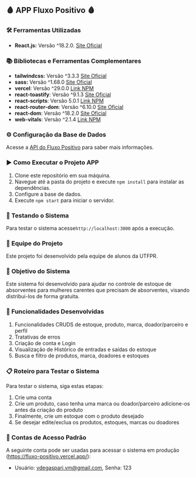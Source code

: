 ## 🩸 APP Fluxo Positivo 🩸

### 🛠️ Ferramentas Utilizadas

- **React.js:** Versão ^18.2.0. [Site Oficial](https://react.dev/)

### 📚 Bibliotecas e Ferramentas Complementares

- **tailwindcss:** Versão ^3.3.3 [Site Oficial](https://tailwindcss.com/)
- **sass:** Versão ^1.68.0 [Site Oficial](https://sass-lang.com/)
- **vercel**: Versão ^29.0.0 [Link NPM](https://www.npmjs.com/package/vercel)
- **react-toastify**: Versão ^9.1.3 [Site Oficial](https://fkhadra.github.io/react-toastify/introduction)
- **react-scripts**: Versão 5.0.1 [Link NPM](https://www.npmjs.com/package/react-scripts)
- **react-router-dom**: Versão ^6.10.0 [Site Oficial](https://reactrouter.com/en/main)
- **react-dom**: Versão ^18.2.0 [Site Oficial](https://pt-br.legacy.reactjs.org/docs/react-dom.html)
- **web-vitals**: Versão ^2.1.4 [Link NPM](https://www.npmjs.com/package/web-vitals)

### ⚙️ Configuração da Base de Dados
Acesse a [API do Fluxo Positivo](https://github.com/VictorDegaspari/fluxo-positivo-api/blob/main/README.md) para saber mais informações.

### ▶️ Como Executar o Projeto APP

1. Clone este repositório em sua máquina.
2. Navegue até a pasta do projeto e execute `npm install` para instalar as dependências.
3. Configure a base de dados.
4. Execute `npm start` para iniciar o servidor.

### 🧪 Testando o Sistema

Para testar o sistema acesse`http://localhost:3000` após a execução.

### 👥 Equipe do Projeto

Este projeto foi desenvolvido pela equipe de alunos da UTFPR.

### 🎯 Objetivo do Sistema

Este sistema foi desenvolvido para ajudar no controle de estoque de absorventes para mulheres carentes que precisam de absorventes, visando distribui-los de forma gratuita.

### 🚀 Funcionalidades Desenvolvidas

1. Funcionalidades CRUDS de estoque, produto, marca, doador/parceiro e perfil
2. Tratativas de erros
3. Criação de conta e Login
4. Visualização de Histórico de entradas e saídas do estoque
5. Busca e filtro de produtos, marca, doadores e estoques

### 📋 Roteiro para Testar o Sistema

Para testar o sistema, siga estas etapas:

1. Crie uma conta
2. Crie um produto, caso tenha uma marca ou doador/parceiro adicione-os antes da criação do produto 
3. Finalmente, crie um estoque com o produto desejado
4. Se desejar edite/exclua os produtos, estoques, marcas ou doadores

### 🔐 Contas de Acesso Padrão

A seguinte conta pode ser usadas para acessar o sistema em produção (https://fluxo-positivo.vercel.app/):

- Usuário: vdegaspari.vm@gmail.com, Senha: 123

